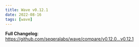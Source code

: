 ```yaml
---
title: Wave v0.12.1
date: 2022-08-16
tags: [wave]
---
```


**Full Changelog**: https://github.com/seqeralabs/wave/compare/v0.12.0...v0.12.1
